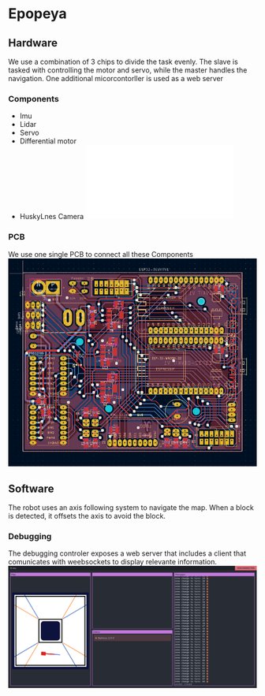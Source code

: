 # Epopeya
## Hardware
We use a combination of 3 chips to divide the task evenly. The slave is tasked with controlling the motor and servo, while the master handles the navigation. One additional micorcontorller is used as a web server
### Components
- Imu
- Lidar
- Servo
- Differential motor
- HuskyLnes Camera
![PCB Schematic](./Scheme.pdf)
### PCB
We use one single PCB to connect all these Components
![PCB Diagram](./PCB.png)
## Software
The robot uses an axis following system to navigate the map. When a block is detected, it offsets the axis to avoid the block.
### Debugging
The debugging controler exposes a web server that includes a client that comunicates with weebsockets to display relevante information.
![Website](./website.png)
